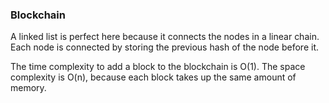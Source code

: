 ### Blockchain

A linked list is perfect here because it connects the nodes in a linear chain.
Each node is connected by storing the previous hash of the node before it.

The time complexity to add a block to the blockchain is O(1).
The space complexity is O(n), because each block takes up the same amount of memory.
